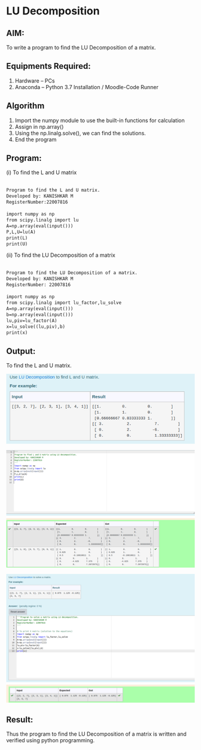 # LU Decomposition 

## AIM:

To write a program to find the LU Decomposition of a matrix.

## Equipments Required:

1. Hardware – PCs
2. Anaconda – Python 3.7 Installation / Moodle-Code Runner

## Algorithm

1. Import the numpy module to use the built-in functions for calculation
2. Assign in np.array()
3. Using the np.linalg.solve(), we can find the solutions.
4. End the program
 


## Program:

(i) To find the L and U matrix
```

Program to find the L and U matrix.
Developed by: KANISHKAR M
RegisterNumber:22007816 

import numpy as np
from scipy.linalg import lu
A=np.array(eval(input()))
P,L,U=lu(A)
print(L)
print(U)
```


(ii) To find the LU Decomposition of a matrix
```

Program to find the LU Decomposition of a matrix.
Developed by: KANISHKAR M
RegisterNumber: 22007816

import numpy as np
from scipy.linalg import lu_factor,lu_solve
A=np.array(eval(input()))
b=np.array(eval(input()))
lu,piv=lu_factor(A)
x=lu_solve((lu,piv),b)
print(x)
```

## Output:

To find the L and U matrix.

![](lu0.png)

![](lu1.png)

![](lu2.png)


## Result:

Thus the program to find the LU Decomposition of a matrix is written and verified using python programming.

